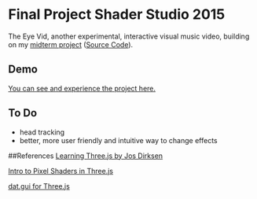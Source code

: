 # Final Project Shader Studio 2015
The Eye Vid, another experimental, interactive visual music video, building on my [midterm project](http://hangdothiduc.de/mfadt/fall15/vcr-shaders/) ([Source Code](https://github.com/228miles/dothh489_ss2015/tree/master/w07_h01_midterm)).

## Demo

[You can see and experience the project here.](http://16fa.de/eyefilm/)

## To Do
- head tracking
- better, more user friendly and intuitive way to change effects


##References
[Learning Three.js by Jos Dirksen](https://github.com/josdirksen/learning-threejs)

[Intro to Pixel Shaders in Three.js](http://www.airtightinteractive.com/2013/02/intro-to-pixel-shaders-in-three-js/)

[dat.gui for Three.js](http://workshop.chromeexperiments.com/examples/gui/#1--Basic-Usage)
